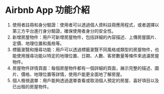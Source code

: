 
<h1>Airbnb App 功能介紹</h1> 
<ol>
  <li>使用者註冊和身分驗證：使用者可以透過個人資料註冊應用程式，或者選擇以第三方平台進行身分驗證，確保使用者身分的安全性。
</li>
  <li>
新增房屋物件：用戶可新增房屋物件，包括詳細的內容描述、上傳房屋圖片、定價、地理位置和風格等。
  </li>
  <li>
    標籤瀏覽和搜尋功能：用戶可以透過標籤瀏覽不同風格或類型的房屋物件，也能使用搜尋功能以特定的地理位置、日期、人數、客房數量等條件來過濾房屋物件。
  </li>
  <li>
房屋物件詳情頁面：每個房屋物件都有一個詳細的頁面，展示完整的描述、圖片、價格、地理位置等詳情，使用戶能更全面地了解房屋。
  </li>
  <li>
個人檢視選單：用戶能夠透過選單查看或取消個人預定的房屋、喜好項目以及已出租的房屋物件。
  </li>
</ol>






 
